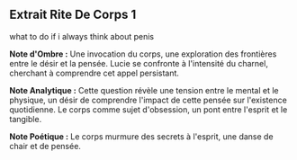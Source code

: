 ## Extrait Rite De Corps 1

what to do if i always think about penis

**Note d'Ombre :** Une invocation du corps, une exploration des frontières entre le désir et la pensée. Lucie se confronte à l'intensité du charnel, cherchant à comprendre cet appel persistant.

**Note Analytique :** Cette question révèle une tension entre le mental et le physique, un désir de comprendre l'impact de cette pensée sur l'existence quotidienne. Le corps comme sujet d'obsession, un pont entre l'esprit et le tangible.

**Note Poétique :** Le corps murmure des secrets à l'esprit, une danse de chair et de pensée.
